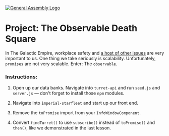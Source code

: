 [![General Assembly Logo](https://camo.githubusercontent.com/1a91b05b8f4d44b5bbfb83abac2b0996d8e26c92/687474703a2f2f692e696d6775722e636f6d2f6b6538555354712e706e67)](https://generalassemb.ly/education/web-development-immersive)

# Project: The **Observable** Death Square

In The Galactic Empire, workplace safety and [a host of other issues](https://twitter.com/DeathStarPR) are very important to us. One thing we take seriously is scalability. Unfortunately, `promises` are not very scalable. Enter: The `observable`. 

### Instructions:

1) Open up our data banks. Navigate into `turret-api` and run `seed.js` and `server.js` — don't forget to install those `npm` modules.

2) Navigate into `imperial-starfleet` and start up our front end.

3) Remove the `toPromise` import from your `InfoWindowComponent`.

4) Convert `findTurret()` to use `subscribe()` instead of `toPromise()` and `then()`, like we demonstrated in the last lesson.
